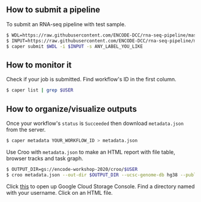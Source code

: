 ## How to submit a pipeline

To submit an RNA-seq pipeline with test sample.
```bash
$ WDL=https://raw.githubusercontent.com/ENCODE-DCC/rna-seq-pipeline/master/rna-seq-pipeline.wdl
$ INPUT=https://raw.githubusercontent.com/ENCODE-DCC/rna-seq-pipeline/master/test/test_workflow/PE_unstranded_input.json
$ caper submit $WDL -i $INPUT -s ANY_LABEL_YOU_LIKE
```

## How to monitor it

Check if your job is submitted. Find workflow's ID in the first column.
```bash
$ caper list | grep $USER
```

## How to organize/visualize outputs

Once your workflow's `status` is `Succeeded` then download `metadata.json` from the server.
```bash
$ caper metadata YOUR_WORKFLOW_ID > metadata.json
```

Use Croo with `metadata.json` to make an HTML report with file table, browser tracks and task graph.
```bash
$ OUTPUT_DIR=gs://encode-workshop-2020/croo/$USER
$ croo metadata.json --out-dir $OUTPUT_DIR --ucsc-genome-db hg38 --public-gcs
```

Click [this](https://console.cloud.google.com/storage/browser/encode-workshop-2020/croo?project=encode-workshop) to open up Google Cloud Storage Console. Find a directory named with your username. Click on an HTML file.
